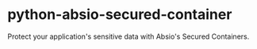 # python-absio-secured-container
Protect your application's sensitive data with Absio's Secured Containers.
